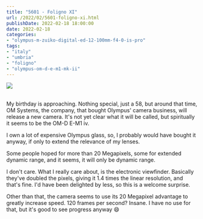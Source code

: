 ```yaml
---
title: "5601 - Foligno XI"
url: /2022/02/5601-foligno-xi.html
publishDate: 2022-02-18 18:00:00
date: 2022-02-18
categories:
- "olympus-m-zuiko-digital-ed-12-100mm-f4-0-is-pro"
tags:
- "italy"
- "umbria"
- "foligno"
- "olympus-om-d-e-m1-mk-ii"
---
```

<div class="container">
<div class="center"><a target="_blank" href="https://d25zfm9zpd7gm5.cloudfront.net/1200x1200/2019/20190903_154658_lr.jpg"><img class="webfeedsFeaturedVisual" src="https://d25zfm9zpd7gm5.cloudfront.net/0600x0600/2019/20190903_154658_lr.jpg" /></a></div>
</div>
<br />

My birthday is approaching. Nothing special, just a 58, but
around that time, OM Systems, the company, that bought
Olympus' camera business, will release a new camera. It's
not yet clear what it will be called, but spiritually it
seems to be the OM-D E-M1 iv.

I own a lot of expensive Olympus glass, so, I probably would
have bought it anyway, if only to extend the relevance of my
lenses. 

Some people hoped for more than 20 Megapixels, some for
extended dynamic range, and it seems, it will only be
dynamic range.

I don't care. What I really care about, is the electronic
viewfinder. Basically they've doubled the pixels, giving it
1.4 times the linear resolution, and that's fine. I'd have
been delighted by less, so this is a welcome surprise.

Other than that, the camera seems to use its 20 Megapixel
advantage to greatly increase speed. 120 frames per second?
Insane. I have no use for that, but it's good to see
progress anyway :smile:
